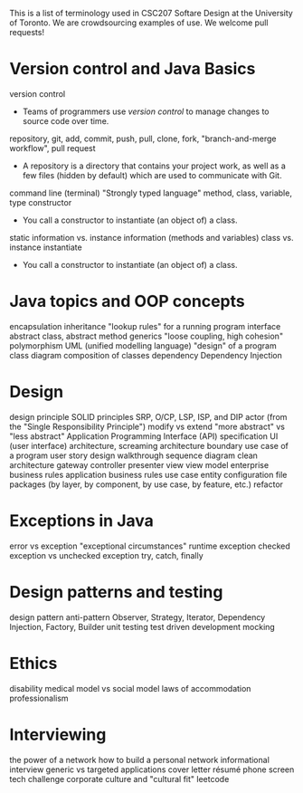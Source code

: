 This is a list of terminology used in CSC207 Softare Design at the University of Toronto. We are crowdsourcing examples of use. We welcome pull requests!  

# Version control and Java Basics

version control
* Teams of programmers use *version control* to manage changes to source code over time.

repository, git, add, commit, push, pull, clone, fork, "branch-and-merge workflow", pull request
* A repository is a directory that contains your project work, as well as a few files (hidden by default) which are used to communicate with Git.

command line (terminal)
"Strongly typed language"
method, class, variable, type
constructor
* You call a constructor to instantiate (an object of) a class.

static information vs. instance information (methods and variables)
class vs. instance
instantiate
* You call a constructor to instantiate (an object of) a class.

# Java topics and OOP concepts

encapsulation
inheritance
"lookup rules" for a running program
interface
abstract class, abstract method
generics
"loose coupling, high cohesion"
polymorphism
UML (unified modelling language)
"design" of a program
class diagram
composition of classes
dependency
Dependency Injection

# Design

design principle
SOLID principles
SRP, O/CP, LSP, ISP, and DIP
actor (from the "Single Responsibility Principle")
modify vs extend
"more abstract" vs "less abstract"
Application Programming Interface (API)
specification
UI (user interface)
architecture, screaming architecture
boundary
use case of a program
user story
design walkthrough
sequence diagram
clean architecture
gateway
controller
presenter
view
view model
enterprise business rules
application business rules
use case
entity
configuration file
packages (by layer, by component, by use case, by feature, etc.)
refactor

# Exceptions in Java

error vs exception
"exceptional circumstances"
runtime exception
checked exception vs unchecked exception
try, catch, finally

# Design patterns and testing

design pattern
anti-pattern
Observer, Strategy, Iterator, Dependency Injection, Factory, Builder
unit testing
test driven development
mocking

# Ethics

disability
medical model vs social model
laws of accommodation
professionalism

# Interviewing

the power of a network
how to build a personal network
informational interview
generic vs targeted applications
cover letter
résumé
phone screen
tech challenge
corporate culture and "cultural fit"
leetcode